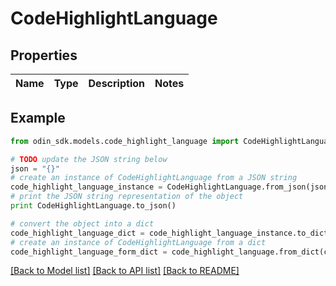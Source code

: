 # CodeHighlightLanguage


## Properties

Name | Type | Description | Notes
------------ | ------------- | ------------- | -------------

## Example

```python
from odin_sdk.models.code_highlight_language import CodeHighlightLanguage

# TODO update the JSON string below
json = "{}"
# create an instance of CodeHighlightLanguage from a JSON string
code_highlight_language_instance = CodeHighlightLanguage.from_json(json)
# print the JSON string representation of the object
print CodeHighlightLanguage.to_json()

# convert the object into a dict
code_highlight_language_dict = code_highlight_language_instance.to_dict()
# create an instance of CodeHighlightLanguage from a dict
code_highlight_language_form_dict = code_highlight_language.from_dict(code_highlight_language_dict)
```
[[Back to Model list]](../README.md#documentation-for-models) [[Back to API list]](../README.md#documentation-for-api-endpoints) [[Back to README]](../README.md)


